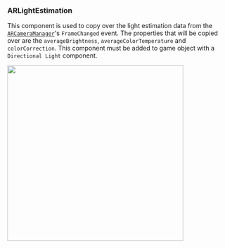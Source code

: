 ### ARLightEstimation

This component is used to copy over the light estimation data from the [`ARCameraManager`](https://docs.unity3d.com/Packages/com.unity.xr.arfoundation@5.0/api/UnityEngine.XR.ARFoundation.ARCameraFrameEventArgs.html?q=ARCameraFrameEventArgs)'s `FrameChanged` event. The properties that will be copied over are the `averageBrightness`, `averageColorTemperature` and `colorCorrection`. This component must be added to game object with a `Directional Light` component.

<img src="../Screenshots/ARLightEstimation.png" width="400">
